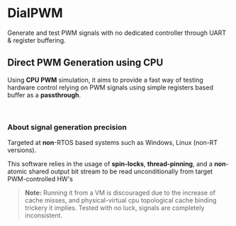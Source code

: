 # DialPWM

Generate and test PWM signals with no dedicated controller through UART & register buffering.


## Direct PWM Generation using CPU
Using **CPU PWM** simulation, it aims to provide a fast way of testing hardware control relying on PWM signals using simple registers based buffer as a **passthrough**.

<br/>

### About signal generation precision
Targeted at **non**-RTOS based systems such as Windows, Linux (non-RT versions).

This software relies in the usage of **spin-locks**, **thread-pinning**, and a **non**-atomic shared output bit stream to be read unconditionally from target PWM-controlled HW's

> **Note:** Running it from a VM is discouraged due to the increase of cache misses, and physical-virtual cpu topological cache binding trickery it implies.
Tested with no luck, signals are completely inconsistent.
